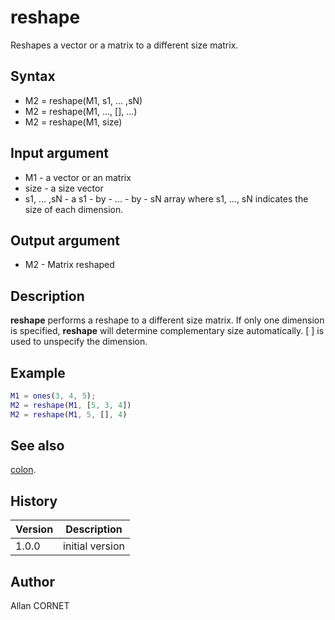 # reshape

Reshapes a vector or a matrix to a different size matrix.

## Syntax

- M2 = reshape(M1, s1, ... ,sN)
- M2 = reshape(M1, ..., [], ...)
- M2 = reshape(M1, size)

## Input argument

- M1 - a vector or an matrix
- size - a size vector
- s1, ... ,sN - a s1 - by - ... - by - sN array where s1, ..., sN indicates the size of each dimension.

## Output argument

- M2 - Matrix reshaped

## Description

  <p><b>reshape</b> performs a reshape to a different size matrix. If only one dimension is specified, <b>reshape</b> will determine complementary size automatically. [ ] is used to unspecify the dimension.</p>

## Example

```matlab
M1 = ones(3, 4, 5);
M2 = reshape(M1, [5, 3, 4])
M2 = reshape(M1, 5, [], 4)
```

## See also

[colon](colon.html).

## History

| Version | Description     |
| ------- | --------------- |
| 1.0.0   | initial version |

## Author

Allan CORNET
